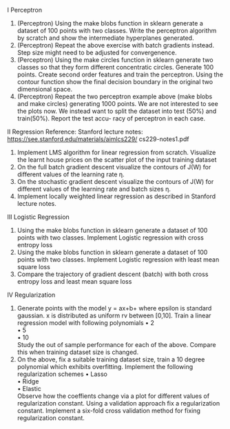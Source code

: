 I Perceptron
1. (Perceptron) Using the make blobs function in sklearn generate a dataset of 100
points with two classes. Write the perceptron algorithm by scratch and show
the intermediate hyperplanes generated.
2. (Perceptron) Repeat the above exercise with batch gradients instead. Step size
might need to be adjusted for convergenence.
3. (Perceptron) Using the make circles function in sklearn generate two classes
so that they form different concentratic circles. Generate 100 points. Create
second order features and train the perceptron. Using the contour function
show the final decision boundary in the original two dimensional space.
4. (Perceptron) Repeat the two perceptron example above (make blobs and make circles)
generating 1000 points. We are not interested to see the plots now. We instead
want to split the dataset into test (50%) and train(50%). Report the test accu-
racy of perceptron in each case.

  
II Regression
Reference: Stanford lecture notes: https://see.stanford.edu/materials/aimlcs229/
cs229-notes1.pdf
1. Implement LMS algorithm for linear regression from scratch. Visualize the
learnt house prices on the scatter plot of the input training dataset
2. On the full batch gradient descent visualize the contours of J(W) for different
values of the learning rate η.
3. On the stochastic gradient descent visualize the contours of J(W) for different
values of the learning rate and batch sizes η.
4. Implement locally weighted linear regression as described in Stanford lecture
notes.

  
III Logistic Regression
1. Using the make blobs function in sklearn generate a dataset of 100 points with
two classes. Implement Logistic regression with cross entropy loss
2. Using the make blobs function in sklearn generate a dataset of 100 points with
two classes. Implement Logistic regression with least mean square loss
3. Compare the trajectory of gradient descent (batch) with both cross entropy loss
and least mean square loss

  
IV Regularization
1. Generate points with the model y = ax+b+ where epsilon is standard gaussian.
x is distributed as uniform rv between [0,10]. Train a linear regression model
with following polynomials
• 2  
• 5  
• 10  
Study the out of sample performance for each of the above. Compare this when
training dataset size is changed.
2. On the above, fix a suitable training dataset size, train a 10 degree polynomial
which exhibits overfitting. Implement the following regularization schemes
• Lasso  
• Ridge  
• Elastic  
Observe how the coeffients change via a plot for different values of regularization
constant. Using a validation approach fix a regularization constant. Implement
a six-fold cross validation method for fixing regularization constant.
